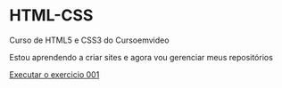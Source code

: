 # HTML-CSS
 Curso de HTML5 e CSS3 do Cursoemvideo

 Estou aprendendo a criar sites e agora vou gerenciar meus repositórios
 
<a href= "https://marlonccosta.github.io/HTML-CSS/Exercicios/ex001/index.html ">Executar o exercicio 001</a>